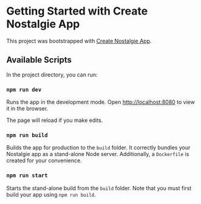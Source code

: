 # Getting Started with Create Nostalgie App

This project was bootstrapped with [Create Nostalgie App](https://github.com/ggoodman/nostalgie).

## Available Scripts

In the project directory, you can run:

### `npm run dev`

Runs the app in the development mode. Open [http://localhost:8080](http://localhost:8080) to view it
in the browser.

The page will reload if you make edits.

### `npm run build`

Builds the app for production to the `build` folder. It correctly bundles your Nostalgie app as a
stand-alone Node server. Additionally, a `Dockerfile` is created for your convenience.

### `npm run start`

Starts the stand-alone build from the `build` folder. Note that you must first build your app using
`npm run build`.
